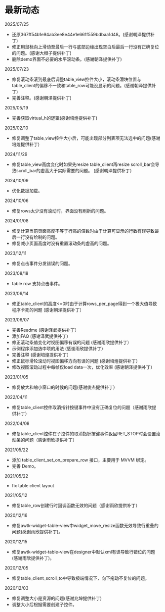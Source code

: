 # 最新动态

2025/07/25
  * 还原367ff54b1e94ab3ee8e44e1e661f559bdbaa1d48。(感谢朝泽提供补丁)
  * 修正用鼠标向上滑动至最后一行与底部边缘出现空白后最后一行没有正确复位的问题。(感谢大橙子提供补丁)
  * 删除demo界面不必要的水平滚动条。(感谢朝泽提供补丁)

2025/07/23
  * 修复滚动条滚到最底后调整table_view控件大小，滚动条滑块位置与table_client的偏移不一致和table_row可能没显示的问题。(感谢朝泽提供补丁)
  * 完善注释。(感谢朝泽提供补丁)

2025/05/19
  * 完善获取virtual_h的逻辑(感谢培煌提供补丁)

2025/02/10
  * 修复调整了table_view控件大小后，可能出现部分列表项无法选中的问题(感谢培煌提供补丁)

2024/11/29
  * 修复table_view高度变化时如果先resize table_client再resize scroll_bar会导致scroll_bar的虚高大于实际需要的问题。 (感谢朝泽提供补丁）

2024/10/09
  * 优化数据加载。

2024/10/06
  * 修复rows太少没有滚动时，界面没有刷新的问题。

2024/01/08
  * 修复计算当前页面高度不等于行高的倍数时由于计算可显示的行数有误导致最后一行没有绘制的问题。
  * 修复减小页面高度时没有重置滚动条的虚高的问题。

2023/12/11
  * 修复点击事件分发错误的问题。

2023/08/18
  * table row 支持点击事件。

2023/06/14
  * 修正table_client的高度<=0时由于计算rows_per_page得到一个极大值导致程序卡死的问题 (感谢朝泽提供补丁）

2023/06/07
  * 完善Readme (感谢泽武提供补丁）
  * 添加FAQ (感谢泽武提供补丁）
  * 修正滚动条值变化时视图偏移有误的问题 (感谢雨欣提供补丁）
  * 示例程序添加选中项的用法 (感谢雨欣提供补丁）
  * 完善注释 (感谢培煌提供补丁）
  * 修正鼠标滑轮滚动时视图偏移方向有误的问题 (感谢培煌提供补丁）
  * 修改视图滚动过程中每帧仅load data一次，优化效率 (感谢朝泽提供补丁）

2023/01/05
  * 修复放大和缩小窗口的时候的问题(感谢俊杰提供补丁）

2022/04/11
  * 修复table_client控件取消指针按键事件中没有正确复位的问题（感谢雨欣提供补丁）  

2022/04/08
  * 修复table_client控件在子控件的取消指针按键事件返回RET_STOP时会设置滚动条的问题（感谢雨欣提供补丁）  

2021/05/22
  * 添加 table_client_set_on_prepare_row 接口，主要用于 MVVM 绑定。
  * 完善 Demo。

2021/05/22
  * fix table client layout

2021/05/12
  * 修复table\_row创建行时回调函数无效的问题（感谢雨欣提供补丁）

2020/12/16
  * 修复awtk-widget-table-view中widget\_move\_resize函数无效导致行重叠的问题(感谢雨欣提供补丁)。

2020/12/15
  * 修复awtk-widget-table-view在designer中默认xml有误导致行错位的问题(感谢雨欣提供补丁)。

2020/12/05
  * 修复table\_client\_scroll\_to中导致极端情况下，向下拖动不复位的问题。

2020/12/03
  * 修复调整大小是资源的问题(感谢兆坤提供补丁)
  * 调整大小后根据需要创建子控件。
